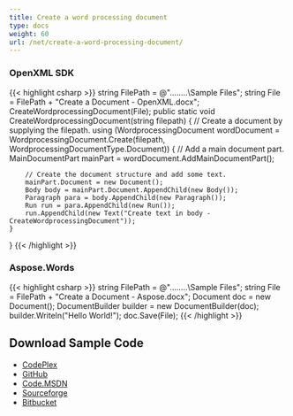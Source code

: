 ```yaml
---
title: Create a word processing document
type: docs
weight: 60
url: /net/create-a-word-processing-document/
---
```


### **OpenXML SDK**
{{< highlight csharp >}}
string FilePath = @"..\..\..\..\Sample Files\";
string File = FilePath + "Create a Document - OpenXML.docx";
CreateWordprocessingDocument(File);
public static void CreateWordprocessingDocument(string filepath)
{
    // Create a document by supplying the filepath. 
    using (WordprocessingDocument wordDocument =
        WordprocessingDocument.Create(filepath, WordprocessingDocumentType.Document))
    {
        // Add a main document part. 
        MainDocumentPart mainPart = wordDocument.AddMainDocumentPart();

        // Create the document structure and add some text.
        mainPart.Document = new Document();
        Body body = mainPart.Document.AppendChild(new Body());
        Paragraph para = body.AppendChild(new Paragraph());
        Run run = para.AppendChild(new Run());
        run.AppendChild(new Text("Create text in body - CreateWordprocessingDocument"));
    }
}
{{< /highlight >}}
### **Aspose.Words**
{{< highlight csharp >}}
string FilePath = @"..\..\..\..\Sample Files\";
string File = FilePath + "Create a Document - Aspose.docx";
Document doc = new Document();
DocumentBuilder builder = new DocumentBuilder(doc);
builder.Writeln("Hello World!");
doc.Save(File);
{{< /highlight >}}
## **Download Sample Code**
- [CodePlex](https://asposewordsopenxml.codeplex.com/releases/view/620544)
- [GitHub](https://github.com/aspose-words/Aspose.Words-for-.NET/releases/tag/AsposeWordsVsOpenXMLv1.2)
- [Code.MSDN](https://code.msdn.microsoft.com/Code-Comparison-of-Common-4ffff4d7#content)
- [Sourceforge](https://sourceforge.net/projects/asposeopenxml/files/Aspose.Words%20Vs%20OpenXML/Create%20a%20word%20processing%20document%20\(Aspose.Words\).zip/download)
- [Bitbucket](https://bitbucket.org/asposemarketplace/aspose-for-openxml/downloads/Create%20a%20word%20processing%20document%20\(Aspose.Words\).zip)
